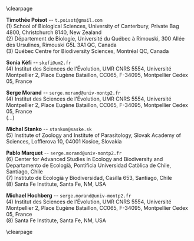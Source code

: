 \clearpage

**Timothée Poisot** -- `t.poisot@gmail.com`   
(1) School of Biological Sciences, University of Canterbury, Private Bag 4800, Christchurch 8140, New Zealand   
(2) Département de Biologie, Université du Québec à Rimouski, 300 Allée des Ursulines, Rimouski G5L 3A1 QC, Canada   
(3) Québec Centre for Biodiversity Sciences, Montréal QC, Canada   

**Sonia Kéfi** -- `skefi@um2.fr`   
(4) Institut des Sciences de l'Évolution, UMR CNRS 5554, Université Montpellier 2, Place Eugène Bataillon, CC065, F-34095, Montpellier Cedex 05, France

**Serge Morand** -- `serge.morand@univ-montp2.fr`   
(4) Institut des Sciences de l'Évolution, UMR CNRS 5554, Université Montpellier 2, Place Eugène Bataillon, CC065, F-34095, Montpellier Cedex 05, France   
(...)     

**Michal Stanko** -- `stankom@saske.sk`   
(5) Institute of Zoology and Institute of Parasitology, Slovak Academy of Sciences, Lofflerova 10, 04001 Kosice, Slovakia

**Pablo Marquet** -- `serge.morand@univ-montp2.fr`   
(6) Center for Advanced Studies in Ecology and Biodiversity and Departamento de Ecologià, Pontificia Universidad Catòlica de Chile, Santiago, Chile   
(7) Instituto de Ecologià y Biodiversidad, Casilla 653, Santiago, Chile   
(8) Santa Fe Institute, Santa Fe, NM, USA

**Michael Hochberg** -- `serge.morand@univ-montp2.fr`   
(4) Institut des Sciences de l'Évolution, UMR CNRS 5554, Université Montpellier 2, Place Eugène Bataillon, CC065, F-34095, Montpellier Cedex 05, France   
(8) Santa Fe Institute, Santa Fe, NM, USA   

\clearpage

